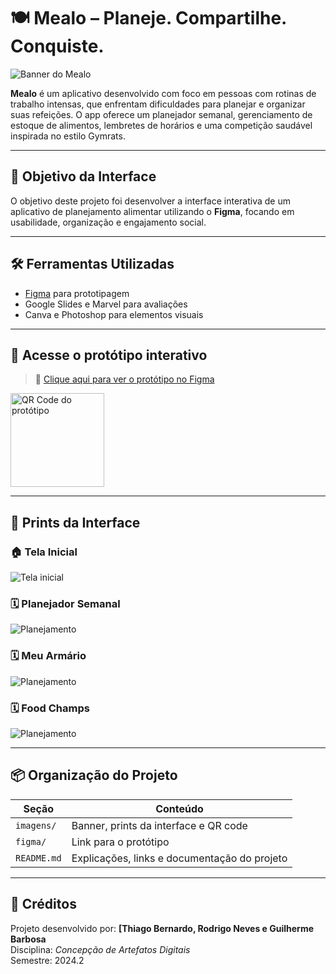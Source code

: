 # 🍽️ Mealo – Planeje. Compartilhe. Conquiste.

![Banner do Mealo](./imagens/banner_final.png)

**Mealo** é um aplicativo desenvolvido com foco em pessoas com rotinas de trabalho intensas, que enfrentam dificuldades para planejar e organizar suas refeições. O app oferece um planejador semanal, gerenciamento de estoque de alimentos, lembretes de horários e uma competição saudável inspirada no estilo Gymrats.

---

## 🎯 Objetivo da Interface
O objetivo deste projeto foi desenvolver a interface interativa de um aplicativo de planejamento alimentar utilizando o **Figma**, focando em usabilidade, organização e engajamento social.

---

## 🛠️ Ferramentas Utilizadas
- [Figma](https://www.figma.com/) para prototipagem
- Google Slides e Marvel para avaliações
- Canva e Photoshop para elementos visuais

---

## 📱 Acesse o protótipo interativo
> 🔗 [Clique aqui para ver o protótipo no Figma]([https://www.figma.com/file/SEU-LINK-AQUI](https://www.figma.com/proto/92SWmx2WDH4faqgmYP2dP7/NexUI-2?node-id=95-68&p=f&t=89vuX94oyd994Uw6-1&scaling=scale-down&content-scaling=fixed&page-id=0%3A1&starting-point-node-id=133%3A82))

<img src="./imagens/qrcode.png" width="150" alt="QR Code do protótipo" />

---

## 📸 Prints da Interface

### 🏠 Tela Inicial
![Tela inicial](./imagens/prototipo_home.png)

### 🗓️ Planejador Semanal
![Planejamento](./imagens/prototipo_planejamento.png)

### 🗓️ Meu Armário
![Planejamento](./imagens/prototipo_armario.png)

### 🗓️ Food Champs
![Planejamento](./imagens/prototipo_foodchamps.png)


---

## 📦 Organização do Projeto

| Seção             | Conteúdo                                      |
|-------------------|-----------------------------------------------|
| `imagens/`        | Banner, prints da interface e QR code         |
| `figma/`          | Link para o protótipo |
| `README.md`       | Explicações, links e documentação do projeto  |

---

## 🚀 Créditos
Projeto desenvolvido por: **[Thiago Bernardo, Rodrigo Neves e Guilherme Barbosa**  
Disciplina: *Concepção de Artefatos Digitais*  
Semestre: 2024.2
